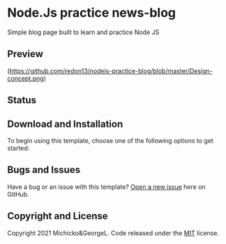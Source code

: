 # Node.Js practice news-blog

Simple blog page built to learn and practice Node JS 


## Preview
(https://github.com/redon13/nodejs-practice-blog/blob/master/Design-concept.png)

## Status


## Download and Installation

To begin using this template, choose one of the following options to get started:


## Bugs and Issues

Have a bug or an issue with this template? [Open a new issue](https://github.com/redon13/nodejs-practice-blog/issues) here on GitHub.


## Copyright and License

Copyright 2021 Michicko&GeorgeL. Code released under the [MIT](LICENSE) license.
